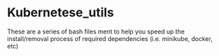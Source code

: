 # Kubernetese_utils
These are a series of bash files ment to help you speed up the install/removal process of required dependencies (i.e. minikube, docker, etc)
